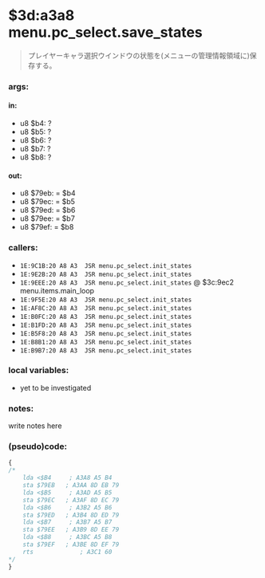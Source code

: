 ﻿

# $3d:a3a8 menu.pc_select.save_states
> プレイヤーキャラ選択ウインドウの状態を(メニューの管理情報領域に)保存する。

### args:

#### in:
+	u8 $b4: ?
+	u8 $b5: ?
+	u8 $b6: ?
+	u8 $b7: ?
+	u8 $b8: ?

#### out:
+	u8 $79eb: = $b4
+	u8 $79ec: = $b5
+	u8 $79ed: = $b6
+	u8 $79ee: = $b7
+	u8 $79ef: = $b8

### callers:
+	`1E:9C1B:20 A8 A3  JSR menu.pc_select.init_states`
+	`1E:9E2B:20 A8 A3  JSR menu.pc_select.init_states`
+	`1E:9EEE:20 A8 A3  JSR menu.pc_select.init_states` @ $3c:9ec2 menu.items.main_loop
+	`1E:9F5E:20 A8 A3  JSR menu.pc_select.init_states`
+	`1E:AF8C:20 A8 A3  JSR menu.pc_select.init_states`
+	`1E:B0FC:20 A8 A3  JSR menu.pc_select.init_states`
+	`1E:B1FD:20 A8 A3  JSR menu.pc_select.init_states`
+	`1E:B5F8:20 A8 A3  JSR menu.pc_select.init_states`
+	`1E:B8B1:20 A8 A3  JSR menu.pc_select.init_states`
+	`1E:B9B7:20 A8 A3  JSR menu.pc_select.init_states`


### local variables:
+	yet to be investigated

### notes:
write notes here

### (pseudo)code:
```js
{
/*
    lda <$B4     ; A3A8 A5 B4
    sta $79EB   ; A3AA 8D EB 79
    lda <$B5     ; A3AD A5 B5
    sta $79EC   ; A3AF 8D EC 79
    lda <$B6     ; A3B2 A5 B6
    sta $79ED   ; A3B4 8D ED 79
    lda <$B7     ; A3B7 A5 B7
    sta $79EE   ; A3B9 8D EE 79
    lda <$B8     ; A3BC A5 B8
    sta $79EF   ; A3BE 8D EF 79
    rts             ; A3C1 60
*/
}
```


